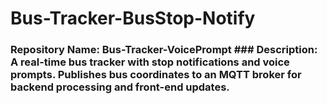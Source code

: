 # Bus-Tracker-BusStop-Notify
### Repository Name: Bus-Tracker-VoicePrompt  ### Description: A real-time bus tracker with stop notifications and voice prompts. Publishes bus coordinates to an MQTT broker for backend processing and front-end updates.

